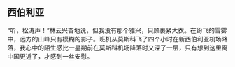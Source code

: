 ## 西伯利亚

“听，松涛声！”林云兴奋地说，但我没有那个雅兴，只顾裹紧大衣。在纷飞的雪雾中，远方的山峰只有模糊的影子。班机从莫斯科飞了四个小时在新西伯利亚机场降落，我心中的陌生感比一星期前在莫斯科机场降落时又深了一层，只有想到这里离中国更近了，才感到一丝安慰。